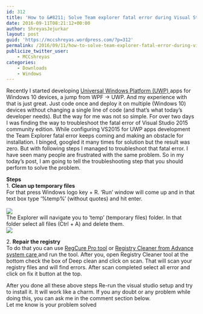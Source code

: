 ```yaml
---
id: 312
title: 'How to &#8211; Solve Team explorer fatal error during Visual Studio installation'
date: 2016-09-11T08:21:12+00:00
author: ShreyasJejurkar
layout: post
guid: 'https://mccshreyas.wordpress.com/?p=312'
permalink: /2016/09/11/how-to-solve-team-explorer-fatal-error-during-visual-studio-installation/
publicize_twitter_user:
    - MCCshreyas
categories:
    - Downloads
    - Windows
---
```


Recently I started developing [Universal Windows Platform (UWP) ](https://msdn.microsoft.com/en-us/windows/uwp/get-started/whats-a-uwp)apps for Windows 10 devices, a jump from WPF -&gt; UWP. And my experience with that is just great. Just code once and deploy it on multiple (Windows 10) devices without changing a single line of code (and that’s what today’s developer needs). But the way for me was not so simple. For over two days I was finding the way to troubleshoot the fatal error of Visual Studio 2015 community edition. While configuring VS2015 for UWP apps development the Team Explorer fatal error keeps coming and making an obstacle for installation. I binged, googled it many times for solution but the result was zero. But with following steps I managed to troubleshoot that fatal error. I have seen many people are frustrated with the same problem. So in my today’s post, I am going to tell the troubleshooting step that you should perform to solve the problem.

**Steps**  
1\. **Clean up temporary files**  
For that press Windows logo key + R. ‘Run’ window will come up and in that text box type ‘%temp%’ (without quotes) and hit enter.  
[  
![](http://mccshreyas.files.wordpress.com/2016/09/savedpicture-2016911135610.png?w=700)  ](http://mccshreyas.files.wordpress.com/2016/09/savedpicture-2016911135610.png)  
The Explorer will navigate you to ‘temp’ (temporary files) folder. In that folder select all files (Ctrl + A) and delete them. [  
![](http://mccshreyas.files.wordpress.com/2016/09/savedpicture-2016911135615.png?w=700)  ](http://mccshreyas.files.wordpress.com/2016/09/savedpicture-2016911135615.png)

2\. **Repair the registry**   
To do that you can use [RegCure Pro tool](http://www.paretologic.com/products/regcurepro/) or [Registry Cleaner from Advance system care ](http://www.iobit.com/en/advancedsystemcarefree.php)and run the tool. After you, open Registry Cleaner tool at the bottom check the box of Deep clean and click on scan. That will scan your registry files and will find errors. After scan completed select all error and click on fix it button at the top.

After you done all these above steps Re-run the visual studio setup and try to install it. It will work like a charm. If you any doubt or any problem while doing this, you can ask me in the comment section below.  
Let me know is your problem solved